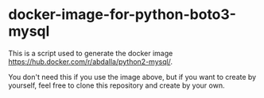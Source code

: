 # docker-image-for-python-boto3-mysql
This is a script used to generate the docker image https://hub.docker.com/r/abdalla/python2-mysql/.

You don't need this if you use the image above, but if you want to create by yourself, feel free to clone this repository and create by your own.